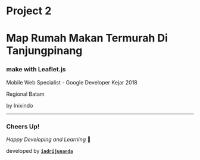 # Project 2

# Map Rumah Makan Termurah Di Tanjungpinang 

### make with Leaflet.js 

Mobile Web Specialist - Google Developer Kejar 2018

Regional Batam

by Inixindo


-------------------

### Cheers Up!

*Happy Developing and Learning* 💪



developed by **[`indrijunanda`](https://indrijunanda.gitlab.io/)**